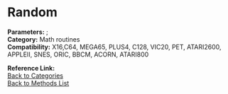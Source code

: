 # Random

**Parameters:** ;  
**Category:** Math routines  
**Compatibility:** X16,C64, MEGA65, PLUS4, C128, VIC20, PET, ATARI2600, APPLEII, SNES, ORIC, BBCM, ACORN, ATARI800  

**Reference Link:**  
[Back to Categories](../categories/math_routines.md)  
[Back to Methods List](../../SUMMARY.md)
